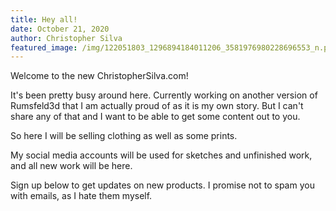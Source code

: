 ```yaml
---
title: Hey all!
date: October 21, 2020
author: Christopher Silva
featured_image: /img/122051803_1296894184011206_3581976980228696553_n.png
---
```

Welcome to the new ChristopherSilva.com!

It's been pretty busy around here. Currently working on another version of Rumsfeld3d that I am actually proud of as it is my own story. But I can't share any of that and I want to be able to get some content out to you.

So here I will be selling clothing as well as some prints.

My social media accounts will be used for sketches and unfinished work, and all new work will be here.

Sign up below to get updates on new products. I promise not to spam you with emails, as I hate them myself.